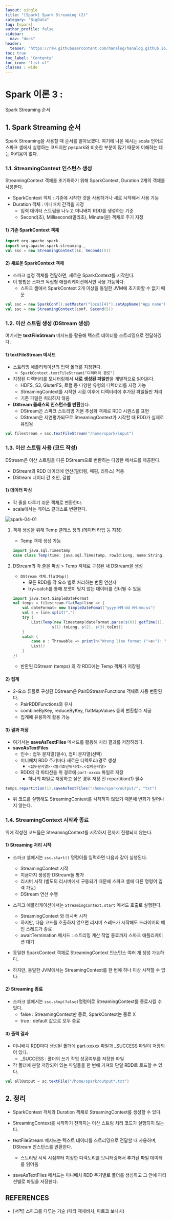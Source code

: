 ```yaml
---
layout: single
title: "[Spark] Spark Streaming (2)"
category: "BigData"
tag: [spark]
author_profile: false
sidebar:
  nav: "docs"
header:
  teaser: "https://raw.githubusercontent.com/hanalog/hanalog.github.io/gh-pages/images/2023-03-09-spark-04/spark-04-01.jpg"
toc: true
toc_label: "Contents"
toc_icon: "list-ul"
classes : wide
---
```


# Spark 이론 3 :
Spark Streaming 순서

## 1. Spark Streaming 순서

Spark Streaming을 사용할 때 순서를 알아보겠다. 여기에 나온 예시는 scala 언어로 스파크 셸에서 실행하는 코드지만 pyspark와 비슷한 부분이 많기 때문에 이해하는 데는 어려움이 없다.

### 1.1. StreamingContext 인스턴스 생성

StreamingContext 객체를 초기화하기 위해 SparkContext, Duration 2개의 객체를 사용한다.

- SparkContext 객체 : 기존에 시작한 것을 사용하거나 새로 시작해서 사용 가능
- Duration 객체 : 미니배치 간격을 지정
  - 입력 데이터 스트림을 나누고 미니배치 RDD를 생성하는 기준
  - Second(초), Millisecond(밀리초), Minute(분) 객체로 주기 지정

#### 1) 기존 SparkContext 객체

```scala
import org.apache.spark._
import org.apache.spark.streaming._
val ssc = new StreamingContext(sc, Seconds(5))
```

#### 2) 새로운 SparkContext 객체

- 스파크 설정 객체를 전달하면, 새로운 SparkContext를 시작한다.
- 이 방법은 스파크 독립형 애플리케이션에서만 사용 가능하다.
  - 스파크 셸에서 SparkContext 2개 이상을 동일한 JVM에 초기화할 수 없기 때문

```scala
val ssc = new SparkConf().setMaster("local[4]").setAppName("App name")
val ssc = new StreamingContext(conf, Second(5))
```

### 1.2. 이산 스트림 생성 (DStream 생성)

여기서는 **textFileStream** 메서드를 활용해 텍스트 데이터를 스트리밍으로 전달하겠다.

#### 1) **textFileStream** 메서드

- 스트리밍 애플리케이션의 입력 폴더를 지정한다.
  - `SparkContext.textFileStream("디렉터리 경로")`
- 지정된 디렉터리를 모니터링해서 **새로 생성된 파일만**을 개별적으로 읽어온다.
  - HDFS, S3, GluterFS, 로컬 등 다양한 유형의 디렉터리를 지정 가능
  - StreamingContext를 시작한 시점 이후에 디렉터리에 추가된 파일들만 처리
  - 기존 파일은 처리하지 않음
- **DStream 클래스의 인스턴스를 반환**한다.
  - DStream은 스파크 스트리밍 기본 추상화 객체로 RDD 시퀀스를 표현
  - DStream은 지연평가되므로 StreamingContext가 시작할 때 RDD가 실제로 유입됨

```scala
val filestream = ssc.textFileStream("/home/spark/input")
```

### 1.3. 이산 스트림 사용 (코드 작성)

DStream은 이산 스트림을 다른 DStream으로 변환하는 다양한 메서드를 제공한다.

- DStream의 RDD 데이터에 연산(필터링, 매핑, 리듀스) 적용
- DStream 데이터 간 조인, 결합

#### 1) 데이터 파싱

- 각 줄을 다루기 쉬운 객체로 변환한다.
- scala에서는 케이스 클래스로 변환한다.

![spark-04-01](https://raw.githubusercontent.com/hanalog/hanalog.github.io/gh-pages/images/2023-03-09-spark-04/spark-04-01.jpg)

1. 객체 생성을 위해 Temp 클래스 정의 (데이터 타입 등 지정)

   - Temp 객체 생성 가능

   ```scala
   import java.sql.Timestamp
   case class Temp(time: java.sql.Timestamp, rowId:Long, name:String, amount:Int)
   ```

2. DStream의 각 줄을 파싱 > Temp 객체로 구성된 새 DStream을 생성

   - `DStream 객체.flatMap()`
     - 모든 RDD를 각 요소 별로 처리하는 변환 연산자
     - try~catch를 통해 포맷이 맞지 않는 데이터를 건너뛸 수 있음

   ```scala
   import java.text.SimpleDateFormat
   val temps = filestream.flatMap(line => {
       val dateFormat= new SimpleDateFomat("yyyy-MM-dd HH:mm:ss")
       val s = line.split(",")
       try {
           List(Temp(new Timestamp(dateFormat.parse(s(0)).getTime()),
                    s(1).toLong, s(2), s(3).toInt))
       }
       catch {
           case e : Throwable => println("Wrong line format ("+e+"): "+line)
           List()
       }
   })
   ```

   - 반환된 DStream (temps) 의 각 RDD에는 Temp 객체가 저장됨

#### 2) 집계

- 2-요소 튜플로 구성된 DStream은 PairDStreamFunctions 객체로 자동 변환된다.
  - PairRDDFunctions와 유사
  - combineByKey, reduceByKey, flatMapValues 등의 변환함수 제공
  - 집계에 유용하게 활용 가능

#### 3) 결과 저장

- 여기서는 **saveAsTextFiles** 메서드를 활용해 처리 결과를 저장하겠다.
- **saveAsTextFiles**
  - 인수 : 접두 문자열(필수), 접미 문자열(선택)
  - 미니배치 RDD 주기마다 새로운 디렉토리/경로 생성
    - `<접두문자열>-<밀리초단위시각>.<접미문자열>`
  - RDD의 각 파티션을 위 경로에 `part-xxxxx` 파일로 저장
    - 하나의 파일로 저장하고 싶은 경우 저장 전 repartition(1) 필수

```scala
temps.repartition(1).saveAsTextFiles("/home/spark/output/", "txt")
```

- 위 코드를 실행해도 StreamingContext를 시작하지 않았기 때문에 변화가 일어나지 않는다.

### 1.4. StreamingContext 시작과 종료

위에 작성한 코드들은 StreamingContext를 시작하지 전까지 진행되지 않는다.

####  1) Streaming 처리 시작

- 스파크 셸에서는 `ssc.start()` 명령어를 입력하면 다음과 같이 실행된다.
  - StreamingContext 시작
  - 지금까지 생성한 DStream들 평가
  - 리시버 시작 (별도의 리시버에서 구동되기 때문에 스파크 셸에 다른 명령어 입력 가능)
  - DStream 연산 수행
- 스파크 애플리케이션에서는 `StreamingContext.start` 메서드 호출로 실행한다.
  - StreamingContext 와 리시버 시작
  - 하지만, 다음 코드를 호출하지 않으면 리시버 스레드가 시작해도 드라이버의 메인 스레드가 종료
  - awaitTermination 메서드 : 스트리밍 계산 작업 종료까지 스파크 애플리케이션 대기

- 동일한 SparkContext 객체로 StreamingContext 인스턴스 여러 개 생성 가능하다.
- 하지만, 동일한 JVM에서는 StreamingContext를 한 번에 하나 이상 시작할 수 없다.

#### 2) Streaming 종료

- 스파크 셸에서는 `ssc.stop(false)`명령어로 StreamingContext를 종료시킬 수 있다.
  - false : StreamingContext만 종료, SparkContext는 종료 X
  - true : default 값으로 모두 종료

#### 3) 출력 결과

- 미니배치 RDD마다 생성된 폴더에 part-xxxxx 파일과 _SUCCESS 파일이 저장되어 있다.
  - _SUCCESS : 폴더의 쓰기 작업 성공여부를 저장한 파일
- 각 폴더에 분할 저장되어 있는 파일들을 한 번에 가져와 단일 RDD로 로드할 수 있다.

```scala
val allOutput = sc.textFile("/home/spark/output*.txt")
```

## 2. 정리

- SparkContext 객체와 Duration 객체로 StreamingContext를 생성할 수 있다.

- StreamingContext를 시작하기 전까지는 이산 스트림 처리 코드가 실행되지 않는다.

- textFileStream 메서드는 텍스트 데이터를 스트리밍으로 전달할 때 사용하며, DStream 인스턴스를 반환한다.

  - 스트리밍 시작 시점부터 지정한 디렉토리를 모니터링해서 추가된 파일 데이터를 읽어옴

- saveAsTextFiles 메서드는 미니배치 RDD 주기별로 폴더를 생성하고 그 안에 파티션별로 파일을 저장한다.

  


## REFERENCES

- [서적] 스파크를 다루는 기술 (페타 제체비치, 마르코 보나치)